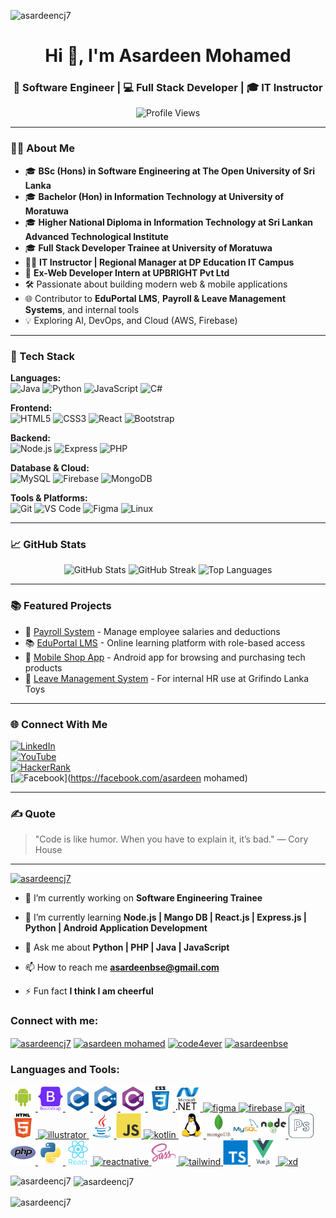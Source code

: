 
<p align="left"> <img src="https://komarev.com/ghpvc/?username=asardeencj7&label=Profile%20views&color=0e75b6&style=flat" alt="asardeencj7" /> </p>
<h1 align="center">Hi 👋, I'm Asardeen Mohamed</h1>
<h3 align="center">🚀 Software Engineer | 💻 Full Stack Developer | 🎓 IT Instructor</h3>

<p align="center">
  <img src="https://komarev.com/ghpvc/?username=asardeencj7&label=Profile%20Views&color=0e75b6&style=flat" alt="Profile Views" />
</p>

---

### 👨‍💻 About Me

- 🎓 **BSc (Hons) in Software Engineering at The Open University of Sri Lanka**
- 🎓 **Bachelor (Hon) in Information Technology at University of Moratuwa**
- 🎓 **Higher National Diploma in Information Technology at Sri Lankan Advanced Technological Institute**
- 🎓 **Full Stack Developer Trainee at University of Moratuwa**
- 🧑‍🏫 **IT Instructor | Regional Manager at DP Education IT Campus**
- 💼 **Ex-Web Developer Intern at UPBRIGHT Pvt Ltd**
- 🛠️ Passionate about building modern web & mobile applications
- 🌐 Contributor to **EduPortal LMS**, **Payroll & Leave Management Systems**, and internal tools
- 💡 Exploring AI, DevOps, and Cloud (AWS, Firebase)

---

### 🧰 Tech Stack

**Languages:**  
![Java](https://img.shields.io/badge/Java-007396?style=flat-square&logo=java&logoColor=white)
![Python](https://img.shields.io/badge/Python-3776AB?style=flat-square&logo=python&logoColor=white)
![JavaScript](https://img.shields.io/badge/JavaScript-F7DF1E?style=flat-square&logo=javascript&logoColor=black)
![C#](https://img.shields.io/badge/C%23-239120?style=flat-square&logo=c-sharp&logoColor=white)

**Frontend:**  
![HTML5](https://img.shields.io/badge/HTML5-E34F26?style=flat-square&logo=html5&logoColor=white)
![CSS3](https://img.shields.io/badge/CSS3-1572B6?style=flat-square&logo=css3&logoColor=white)
![React](https://img.shields.io/badge/React-20232A?style=flat-square&logo=react&logoColor=61DAFB)
![Bootstrap](https://img.shields.io/badge/Bootstrap-563D7C?style=flat-square&logo=bootstrap&logoColor=white)

**Backend:**  
![Node.js](https://img.shields.io/badge/Node.js-339933?style=flat-square&logo=node.js&logoColor=white)
![Express](https://img.shields.io/badge/Express.js-000000?style=flat-square&logo=express&logoColor=white)
![PHP](https://img.shields.io/badge/PHP-777BB4?style=flat-square&logo=php&logoColor=white)

**Database & Cloud:**  
![MySQL](https://img.shields.io/badge/MySQL-4479A1?style=flat-square&logo=mysql&logoColor=white)
![Firebase](https://img.shields.io/badge/Firebase-FFCA28?style=flat-square&logo=firebase&logoColor=black)
![MongoDB](https://img.shields.io/badge/MongoDB-4EA94B?style=flat-square&logo=mongodb&logoColor=white)

**Tools & Platforms:**  
![Git](https://img.shields.io/badge/Git-F05032?style=flat-square&logo=git&logoColor=white)
![VS Code](https://img.shields.io/badge/VSCode-007ACC?style=flat-square&logo=visual-studio-code&logoColor=white)
![Figma](https://img.shields.io/badge/Figma-F24E1E?style=flat-square&logo=figma&logoColor=white)
![Linux](https://img.shields.io/badge/Linux-FCC624?style=flat-square&logo=linux&logoColor=black)

---

### 📈 GitHub Stats

<p align="center">
  <img src="https://github-readme-stats.vercel.app/api?username=asardeencj7&show_icons=true&theme=radical" alt="GitHub Stats" />
  <img src="https://github-readme-streak-stats.herokuapp.com/?user=asardeencj7&theme=radical" alt="GitHub Streak" />
  <img src="https://github-readme-stats.vercel.app/api/top-langs/?username=asardeencj7&layout=compact&theme=radical" alt="Top Languages" />
</p>

---

### 📚 Featured Projects

- 🧾 [Payroll System](https://github.com/asardeencj7/payroll-system) - Manage employee salaries and deductions
- 📚 [EduPortal LMS](https://github.com/asardeencj7/eduportal-lms) - Online learning platform with role-based access
- 📱 [Mobile Shop App](https://github.com/asardeencj7/mobile-shop) - Android app for browsing and purchasing tech products
- 🏢 [Leave Management System](https://github.com/asardeencj7/leave-management) - For internal HR use at Grifindo Lanka Toys

---

### 🌐 Connect With Me

[![LinkedIn](https://img.shields.io/badge/LinkedIn-blue?logo=linkedin&style=for-the-badge)](https://linkedin.com/in/asardeencj7)  
[![YouTube](https://img.shields.io/badge/YouTube-red?logo=youtube&style=for-the-badge)](https://youtube.com/@infinitivescript)  
[![HackerRank](https://img.shields.io/badge/HackerRank-2EC866?logo=HackerRank&style=for-the-badge)](https://www.hackerrank.com/asardeenbse)  
[![Facebook](https://img.shields.io/badge/Facebook-1877F2?logo=facebook&style=for-the-badge)](https://facebook.com/asardeen mohamed)

---

### ✍️ Quote

> "Code is like humor. When you have to explain it, it’s bad." — Cory House

---


<p align="left"> <a href="https://github.com/ryo-ma/github-profile-trophy"><img src="https://github-profile-trophy.vercel.app/?username=asardeencj7" alt="asardeencj7" /></a> </p>

- 🔭 I’m currently working on **Software Engineering Trainee**

- 🌱 I’m currently learning **Node.js | Mango DB | React.js | Express.js | Python | Android Application Development**

- 💬 Ask me about **Python | PHP | Java | JavaScript**

- 📫 How to reach me **asardeenbse@gmail.com**

- ⚡ Fun fact **I think I am cheerful**

<h3 align="left">Connect with me:</h3>
<p align="left">
<a href="https://linkedin.com/in/asardeencj7" target="blank"><img align="center" src="https://raw.githubusercontent.com/rahuldkjain/github-profile-readme-generator/master/src/images/icons/Social/linked-in-alt.svg" alt="asardeencj7" height="30" width="40" /></a>
<a href="https://fb.com/asardeen mohamed" target="blank"><img align="center" src="https://raw.githubusercontent.com/rahuldkjain/github-profile-readme-generator/master/src/images/icons/Social/facebook.svg" alt="asardeen mohamed" height="30" width="40" /></a>
<a href="[https://www.youtube.com/@code4evercj7](http://www.youtube.com/@infinitivescript)" target="blank"><img align="center" src="https://raw.githubusercontent.com/rahuldkjain/github-profile-readme-generator/master/src/images/icons/Social/youtube.svg" alt="code4ever" height="30" width="40" /></a>
<a href="https://www.hackerrank.com/asardeenbse" target="blank"><img align="center" src="https://raw.githubusercontent.com/rahuldkjain/github-profile-readme-generator/master/src/images/icons/Social/hackerrank.svg" alt="asardeenbse" height="30" width="40" /></a>
</p>

<h3 align="left">Languages and Tools:</h3>
<p align="left"> <a href="https://developer.android.com" target="_blank" rel="noreferrer"> <img src="https://raw.githubusercontent.com/devicons/devicon/master/icons/android/android-original-wordmark.svg" alt="android" width="40" height="40"/> </a> <a href="https://getbootstrap.com" target="_blank" rel="noreferrer"> <img src="https://raw.githubusercontent.com/devicons/devicon/master/icons/bootstrap/bootstrap-plain-wordmark.svg" alt="bootstrap" width="40" height="40"/> </a> <a href="https://www.cprogramming.com/" target="_blank" rel="noreferrer"> <img src="https://raw.githubusercontent.com/devicons/devicon/master/icons/c/c-original.svg" alt="c" width="40" height="40"/> </a> <a href="https://www.w3schools.com/cpp/" target="_blank" rel="noreferrer"> <img src="https://raw.githubusercontent.com/devicons/devicon/master/icons/cplusplus/cplusplus-original.svg" alt="cplusplus" width="40" height="40"/> </a> <a href="https://www.w3schools.com/cs/" target="_blank" rel="noreferrer"> <img src="https://raw.githubusercontent.com/devicons/devicon/master/icons/csharp/csharp-original.svg" alt="csharp" width="40" height="40"/> </a> <a href="https://www.w3schools.com/css/" target="_blank" rel="noreferrer"> <img src="https://raw.githubusercontent.com/devicons/devicon/master/icons/css3/css3-original-wordmark.svg" alt="css3" width="40" height="40"/> </a> <a href="https://dotnet.microsoft.com/" target="_blank" rel="noreferrer"> <img src="https://raw.githubusercontent.com/devicons/devicon/master/icons/dot-net/dot-net-original-wordmark.svg" alt="dotnet" width="40" height="40"/> </a> <a href="https://www.figma.com/" target="_blank" rel="noreferrer"> <img src="https://www.vectorlogo.zone/logos/figma/figma-icon.svg" alt="figma" width="40" height="40"/> </a> <a href="https://firebase.google.com/" target="_blank" rel="noreferrer"> <img src="https://www.vectorlogo.zone/logos/firebase/firebase-icon.svg" alt="firebase" width="40" height="40"/> </a> <a href="https://git-scm.com/" target="_blank" rel="noreferrer"> <img src="https://www.vectorlogo.zone/logos/git-scm/git-scm-icon.svg" alt="git" width="40" height="40"/> </a> <a href="https://www.w3.org/html/" target="_blank" rel="noreferrer"> <img src="https://raw.githubusercontent.com/devicons/devicon/master/icons/html5/html5-original-wordmark.svg" alt="html5" width="40" height="40"/> </a> <a href="https://www.adobe.com/in/products/illustrator.html" target="_blank" rel="noreferrer"> <img src="https://www.vectorlogo.zone/logos/adobe_illustrator/adobe_illustrator-icon.svg" alt="illustrator" width="40" height="40"/> </a> <a href="https://www.java.com" target="_blank" rel="noreferrer"> <img src="https://raw.githubusercontent.com/devicons/devicon/master/icons/java/java-original.svg" alt="java" width="40" height="40"/> </a> <a href="https://developer.mozilla.org/en-US/docs/Web/JavaScript" target="_blank" rel="noreferrer"> <img src="https://raw.githubusercontent.com/devicons/devicon/master/icons/javascript/javascript-original.svg" alt="javascript" width="40" height="40"/> </a> <a href="https://kotlinlang.org" target="_blank" rel="noreferrer"> <img src="https://www.vectorlogo.zone/logos/kotlinlang/kotlinlang-icon.svg" alt="kotlin" width="40" height="40"/> </a> <a href="https://www.linux.org/" target="_blank" rel="noreferrer"> <img src="https://raw.githubusercontent.com/devicons/devicon/master/icons/linux/linux-original.svg" alt="linux" width="40" height="40"/> </a> <a href="https://www.mongodb.com/" target="_blank" rel="noreferrer"> <img src="https://raw.githubusercontent.com/devicons/devicon/master/icons/mongodb/mongodb-original-wordmark.svg" alt="mongodb" width="40" height="40"/> </a> <a href="https://www.mysql.com/" target="_blank" rel="noreferrer"> <img src="https://raw.githubusercontent.com/devicons/devicon/master/icons/mysql/mysql-original-wordmark.svg" alt="mysql" width="40" height="40"/> </a> <a href="https://nodejs.org" target="_blank" rel="noreferrer"> <img src="https://raw.githubusercontent.com/devicons/devicon/master/icons/nodejs/nodejs-original-wordmark.svg" alt="nodejs" width="40" height="40"/> </a> <a href="https://www.photoshop.com/en" target="_blank" rel="noreferrer"> <img src="https://raw.githubusercontent.com/devicons/devicon/master/icons/photoshop/photoshop-line.svg" alt="photoshop" width="40" height="40"/> </a> <a href="https://www.php.net" target="_blank" rel="noreferrer"> <img src="https://raw.githubusercontent.com/devicons/devicon/master/icons/php/php-original.svg" alt="php" width="40" height="40"/> </a> <a href="https://www.python.org" target="_blank" rel="noreferrer"> <img src="https://raw.githubusercontent.com/devicons/devicon/master/icons/python/python-original.svg" alt="python" width="40" height="40"/> </a> <a href="https://reactjs.org/" target="_blank" rel="noreferrer"> <img src="https://raw.githubusercontent.com/devicons/devicon/master/icons/react/react-original-wordmark.svg" alt="react" width="40" height="40"/> </a> <a href="https://reactnative.dev/" target="_blank" rel="noreferrer"> <img src="https://reactnative.dev/img/header_logo.svg" alt="reactnative" width="40" height="40"/> </a> <a href="https://sass-lang.com" target="_blank" rel="noreferrer"> <img src="https://raw.githubusercontent.com/devicons/devicon/master/icons/sass/sass-original.svg" alt="sass" width="40" height="40"/> </a> <a href="https://tailwindcss.com/" target="_blank" rel="noreferrer"> <img src="https://www.vectorlogo.zone/logos/tailwindcss/tailwindcss-icon.svg" alt="tailwind" width="40" height="40"/> </a> <a href="https://www.typescriptlang.org/" target="_blank" rel="noreferrer"> <img src="https://raw.githubusercontent.com/devicons/devicon/master/icons/typescript/typescript-original.svg" alt="typescript" width="40" height="40"/> </a> <a href="https://vuejs.org/" target="_blank" rel="noreferrer"> <img src="https://raw.githubusercontent.com/devicons/devicon/master/icons/vuejs/vuejs-original-wordmark.svg" alt="vuejs" width="40" height="40"/> </a> <a href="https://www.adobe.com/products/xd.html" target="_blank" rel="noreferrer"> <img src="https://cdn.worldvectorlogo.com/logos/adobe-xd.svg" alt="xd" width="40" height="40"/> </a> </p>

<p><img align="left" src="https://github-readme-stats.vercel.app/api/top-langs?username=asardeencj7&show_icons=true&locale=en&layout=compact" alt="asardeencj7" /></p> 

<p>&nbsp;<img align="center" src="https://github-readme-stats.vercel.app/api?username=asardeencj7&show_icons=true&locale=en" alt="asardeencj7" /></p>

<p><img align="center" src="https://github-readme-streak-stats.herokuapp.com/?user=asardeencj7&" alt="asardeencj7" /></p>
